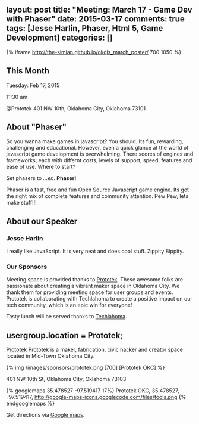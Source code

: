 layout: post
title: "Meeting: March 17 - Game Dev with Phaser"
date: 2015-03-17
comments: true
tags: [Jesse Harlin, Phaser, Html 5, Game Development]
categories: []
---


<style>
  iframe {
    display: block;
    margin: 0 auto;
  }
</style>

{% iframe http://the-simian.github.io/okcjs_march_poster/ 700 1050 %}


## This Month
Tuesday: Feb 17, 2015

11:30 am

@Prototek
401 NW 10th,
Oklahoma City, Oklahoma
73101


## About "Phaser"

So you wanna make games in javascript? You should. Its fun, rewarding, challenging and educational. However, even a quick glance at the world of javascript game development is overwhelming. There scores of engines and frameworks; each with differnt costs, levels of support, speed, features and ease of use. Where to start?

Set phasers to *...er..* **Phaser!**

Phaser is a fast, free and fun Open Source Javascript game engine. Its got the right mix of complete features and community attention. Pew Pew, lets make stuff!!!

## About our Speaker

### Jesse Harlin
I really like JavaScript. It is very neat and does cool stuff. Zippity Bippity.

<!-- more -->

### Our Sponsors
Meeting space is provided thanks to [Prototek](http://www.prototekokc.com). These awesome folks are passionate about creating a vibrant maker space in Oklahoma City. We thank them for providing meeting space for user groups and events. Prototek is collaborating with Techlahoma to create a positive impact on our tech community, which is an epic win for everyone!

Tasty lunch will be served thanks to [Techlahoma](http://techlahoma.org/).

## usergroup.location = Prototek;

[Prototek](http://prototekokc.com/) Prototek is a maker, fabrication, civic hacker and creator space located in Mid-Town Oklahoma City.

{% img  /images/sponsors/prototek.png [700] [Prototek OKC] %}

401 NW 10th St, Oklahoma City, Oklahoma 73103

{% googlemaps 35.478527 -97.519417 17%}
  Prototek OKC, 35.478527, -97.519417, http://google-maps-icons.googlecode.com/files/tools.png
{% endgooglemaps %}

Get directions via [Google maps](https://www.google.com/maps/place/401+NW+10th+St/@35.478527,-97.519417,17z/data=!3m1!4b1!4m2!3m1!1s0x87b21733fd30d655:0xce3a1cd9b95c8415).
